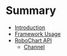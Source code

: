 # Summary

* [Introduction](README.md)
* [Framework Usage](framework-usage.md)
* [RoboChart API](robochart-api.md)
  * [Channel](robochart-api/channel.md)

